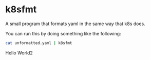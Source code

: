 # k8sfmt

A small program that formats yaml in the same way that k8s does.

You can run this by doing something like the following:

```bash
cat unformatted.yaml | k8sfmt
```
Hello World2
